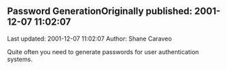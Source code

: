 ## Password GenerationOriginally published: 2001-12-07 11:02:07 
Last updated: 2001-12-07 11:02:07 
Author: Shane Caraveo 
 
Quite often you need to generate passwords for user authentication systems.
